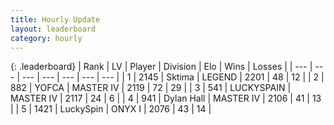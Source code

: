 ```yaml
---
title: Hourly Update
layout: leaderboard
category: hourly
---
```


{: .leaderboard}
| Rank | LV | Player | Division | Elo | Wins | Losses |
| --- | --- | --- | --- | --- | --- | --- |
| <span data-change="0">1</span> | 2145 | <span title="ID: 353063">Sktima</span> | LEGEND | <span data-change="0">2201</span> | <span data-change="0">48</span> | <span data-change="0">12</span> |
| <span data-change="2">2</span> | 882 | <span title="ID: 650820">YOFCA</span> | MASTER IV | <span data-change="19">2119</span> | <span data-change="1">72</span> | <span data-change="0">29</span> |
| <span data-change="-1">3</span> | 541 | <span title="ID: 623829">LUCKYSPAIN</span> | MASTER IV | <span data-change="-28">2117</span> | <span data-change="1">24</span> | <span data-change="3">6</span> |
| <span data-change="-1">4</span> | 941 | <span title="ID: 174294">Dylan Hall</span> | MASTER IV | <span data-change="-2">2106</span> | <span data-change="1">41</span> | <span data-change="1">13</span> |
| <span data-change="0">5</span> | 1421 | <span title="ID: 498412">LuckySpin</span> | ONYX I | <span data-change="0">2076</span> | <span data-change="0">43</span> | <span data-change="0">14</span> |